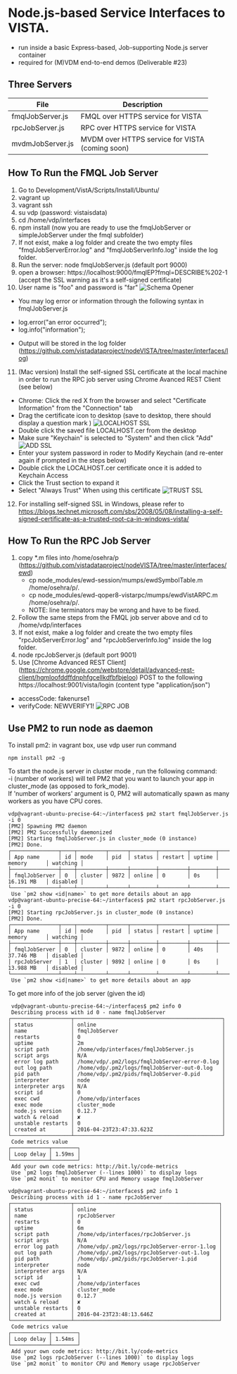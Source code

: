 # Node.js-based Service Interfaces to VISTA.
  * run inside a basic Express-based, Job-supporting Node.js server container
  * required for (M)VDM end-to-end demos (Deliverable #23)

## Three Servers
File | Description
--- | --- 
fmqlJobServer.js | FMQL over HTTPS service for VISTA
rpcJobServer.js | RPC over HTTPS service for VISTA
mvdmJobServer.js | MVDM over HTTPS service for VISTA <br> (coming soon)

## How To Run the FMQL Job Server
1. Go to Development/VistA/Scripts/Install/Ubuntu/  
2. vagrant up
3. vagrant ssh
4. su vdp  (password: vistaisdata) 
5. cd /home/vdp/interfaces
6. npm install   (now you are ready to use the fmqlJobServer or simpleJobServer under the fmql subfolder)
7. If not exist, make a log folder and create the two empty files "fmqlJobServerError.log" and "fmqlJobServerInfo.log" inside the log folder.
8. Run the server: node fmqlJobServer.js (default port 9000)
9. open a browser: https://localhost:9000/fmqlEP?fmql=DESCRIBE%202-1  (accept the SSL warning as it's a self-signed certificate)
10. User name is "foo" and password is "far"
![Schema Opener](/interfaces/images/sslDescribe.png?raw=true)
  * You may log error or information through the following syntax in fmqlJobServer.js  
  + log.error("an error occurred");  
  + log.info("information");       
  * Output will be stored in the log folder (https://github.com/vistadataproject/nodeVISTA/tree/master/interfaces/log)
11. (Mac version) Install the self-signed SSL certificate at the local machine in order to run the RPC job server using Chrome Avanced REST Client (see below)
  * Chrome: Click the red X from the browser and select "Certificate Information" from the "Connection" tab
  * Drag the certificate icon to desktop (save to desktop, there should display a question mark ) ![LOCALHOST SSL](/interfaces/images/localhostSSL.png?raw=true)
  * Double click the saved file LOCALHOST.cer from the desktop
  * Make sure "Keychain" is selected to "System" and then click "Add" ![ADD SSL](/interfaces/images/addSSL.png?raw=true)
  * Enter your system password in roder to Modify Keychain (and re-enter again if prompted in the steps below)
  * Double click the LOCALHOST.cer certificate once it is added to Keychain Access
  * Click the Trust section to expand it
  * Select "Always Trust" When using this certificate ![TRUST SSL](/interfaces/images/trustSSL.png?raw=true)
12. For installing self-signed SSL in Windows, please refer to https://blogs.technet.microsoft.com/sbs/2008/05/08/installing-a-self-signed-certificate-as-a-trusted-root-ca-in-windows-vista/ 

## How To Run the RPC Job Server
1. copy *.m files into /home/osehra/p (https://github.com/vistadataproject/nodeVISTA/tree/master/interfaces/ewd)
   * cp node_modules/ewd-session/mumps/ewdSymbolTable.m /home/osehra/p/.
   * cp node_modules/ewd-qoper8-vistarpc/mumps/ewdVistARPC.m /home/osehra/p/.
   * NOTE: line terminators may be wrong and have to be fixed.
2. Follow the same steps from the FMQL job server above and cd to /home/vdp/interfaces
3. If not exist, make a log folder and create the two empty files "rpcJobServerError.log" and "rpcJobServerInfo.log" inside the log folder.
4. node rpcJobServer.js (default port 9001)
5. Use [Chrome Advanced REST Client] (https://chrome.google.com/webstore/detail/advanced-rest-client/hgmloofddffdnphfgcellkdfbfbjeloo) POST to the following https://localhost:9001/vista/login (content type "application/json")
  * accessCode: fakenurse1
  * verifyCode: NEWVERIFY1!
![RPC JOB](/interfaces/images/ChromeAdvancedRESTClient.png?raw=true)

   
## Use PM2 to run node as daemon
To install pm2:
in vagrant box, use vdp user
run command
````text
npm install pm2 -g
````
To start the node.js server in cluster mode , run the following command:   
-i (number of workers) will tell PM2 that you want to launch your app in cluster_mode (as opposed to fork_mode).   
If 'number of workers' argument is 0, PM2 will automatically spawn as many workers as you have CPU cores.
````text
vdp@vagrant-ubuntu-precise-64:~/interfaces$ pm2 start fmqlJobServer.js -i 0 
[PM2] Spawning PM2 daemon
[PM2] PM2 Successfully daemonized
[PM2] Starting fmqlJobServer.js in cluster_mode (0 instance)
[PM2] Done.
┌───────────────┬────┬─────────┬──────┬────────┬─────────┬────────┬─────────────┬──────────┐
│ App name      │ id │ mode    │ pid  │ status │ restart │ uptime │ memory      │ watching │
├───────────────┼────┼─────────┼──────┼────────┼─────────┼────────┼─────────────┼──────────┤
│ fmqlJobServer │ 0  │ cluster │ 9872 │ online │ 0       │ 0s     │ 16.191 MB   │ disabled │
└───────────────┴────┴─────────┴──────┴────────┴─────────┴────────┴─────────────┴──────────┘
 Use `pm2 show <id|name>` to get more details about an app
vdp@vagrant-ubuntu-precise-64:~/interfaces$ pm2 start rpcJobServer.js -i 0 
[PM2] Starting rpcJobServer.js in cluster_mode (0 instance)
[PM2] Done.
┌───────────────┬────┬─────────┬──────┬────────┬─────────┬────────┬─────────────┬──────────┐
│ App name      │ id │ mode    │ pid  │ status │ restart │ uptime │ memory      │ watching │
├───────────────┼────┼─────────┼──────┼────────┼─────────┼────────┼─────────────┼──────────┤
│ fmqlJobServer │ 0  │ cluster │ 9872 │ online │ 0       │ 40s    │ 37.746 MB   │ disabled │
│ rpcJobServer  │ 1  │ cluster │ 9892 │ online │ 0       │ 0s     │ 13.988 MB   │ disabled │
└───────────────┴────┴─────────┴──────┴────────┴─────────┴────────┴─────────────┴──────────┘
 Use `pm2 show <id|name>` to get more details about an app
````

To get more info of the job server (given the id)
````text
 vdp@vagrant-ubuntu-precise-64:~/interfaces$ pm2 info 0
 Describing process with id 0 - name fmqlJobServer 
┌───────────────────┬───────────────────────────────────────────────┐
│ status            │ online                                        │
│ name              │ fmqlJobServer                                 │
│ restarts          │ 0                                             │
│ uptime            │ 2m                                            │
│ script path       │ /home/vdp/interfaces/fmqlJobServer.js         │
│ script args       │ N/A                                           │
│ error log path    │ /home/vdp/.pm2/logs/fmqlJobServer-error-0.log │
│ out log path      │ /home/vdp/.pm2/logs/fmqlJobServer-out-0.log   │
│ pid path          │ /home/vdp/.pm2/pids/fmqlJobServer-0.pid       │
│ interpreter       │ node                                          │
│ interpreter args  │ N/A                                           │
│ script id         │ 0                                             │
│ exec cwd          │ /home/vdp/interfaces                          │
│ exec mode         │ cluster_mode                                  │
│ node.js version   │ 0.12.7                                        │
│ watch & reload    │ ✘                                             │
│ unstable restarts │ 0                                             │
│ created at        │ 2016-04-23T23:47:33.623Z                      │
└───────────────────┴───────────────────────────────────────────────┘
 Code metrics value 
┌────────────┬────────┐
│ Loop delay │ 1.59ms │
└────────────┴────────┘
 Add your own code metrics: http://bit.ly/code-metrics
 Use `pm2 logs fmqlJobServer (--lines 1000)` to display logs
 Use `pm2 monit` to monitor CPU and Memory usage fmqlJobServer

vdp@vagrant-ubuntu-precise-64:~/interfaces$ pm2 info 1
 Describing process with id 1 - name rpcJobServer 
┌───────────────────┬──────────────────────────────────────────────┐
│ status            │ online                                       │
│ name              │ rpcJobServer                                 │
│ restarts          │ 0                                            │
│ uptime            │ 6m                                           │
│ script path       │ /home/vdp/interfaces/rpcJobServer.js         │
│ script args       │ N/A                                          │
│ error log path    │ /home/vdp/.pm2/logs/rpcJobServer-error-1.log │
│ out log path      │ /home/vdp/.pm2/logs/rpcJobServer-out-1.log   │
│ pid path          │ /home/vdp/.pm2/pids/rpcJobServer-1.pid       │
│ interpreter       │ node                                         │
│ interpreter args  │ N/A                                          │
│ script id         │ 1                                            │
│ exec cwd          │ /home/vdp/interfaces                         │
│ exec mode         │ cluster_mode                                 │
│ node.js version   │ 0.12.7                                       │
│ watch & reload    │ ✘                                            │
│ unstable restarts │ 0                                            │
│ created at        │ 2016-04-23T23:48:13.646Z                     │
└───────────────────┴──────────────────────────────────────────────┘
 Code metrics value 
┌────────────┬────────┐
│ Loop delay │ 1.54ms │
└────────────┴────────┘
 Add your own code metrics: http://bit.ly/code-metrics
 Use `pm2 logs rpcJobServer (--lines 1000)` to display logs
 Use `pm2 monit` to monitor CPU and Memory usage rpcJobServer

````
